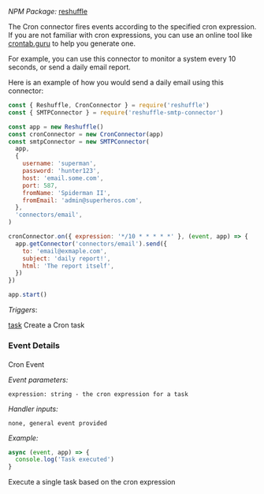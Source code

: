 *NPM Package:*  [reshuffle](https://www.npmjs.com/package/reshuffle)

The Cron connector fires events according to the specified cron expression. If you are not familiar with cron expressions, you can use an online tool like [crontab.guru](https://crontab.guru) to help you generate one.

For example, you can use this connector to monitor a system every 10 seconds, or send a daily email report. 

Here is an example of how you would send a daily email using this connector:
```js
const { Reshuffle, CronConnector } = require('reshuffle')
const { SMTPConnector } = require('reshuffle-smtp-connector')

const app = new Reshuffle()
const cronConnector = new CronConnector(app)
const smtpConnector = new SMTPConnector(
  app,
  {
    username: 'superman',
    password: 'hunter123',
    host: 'email.some.com',
    port: 587,
    fromName: 'Spiderman II',
    fromEmail: 'admin@superheros.com',
  },
  'connectors/email',
)

cronConnector.on({ expression: '*/10 * * * * *' }, (event, app) => {
  app.getConnector('connectors/email').send({
    to: 'email@exmaple.com',
    subject: 'daily report!',
    html: 'The report itself',
  })
})

app.start()
```

_Triggers_:

[task](#task) Create a Cron task

### Event Details

#### <a name="task"></a>

Cron Event

_Event parameters:_

```
expression: string - the cron expression for a task
```

_Handler inputs:_

```
none, general event provided
```

_Example:_

```js
async (event, app) => {
  console.log('Task executed')
}
```

Execute a single task based on the cron expression
